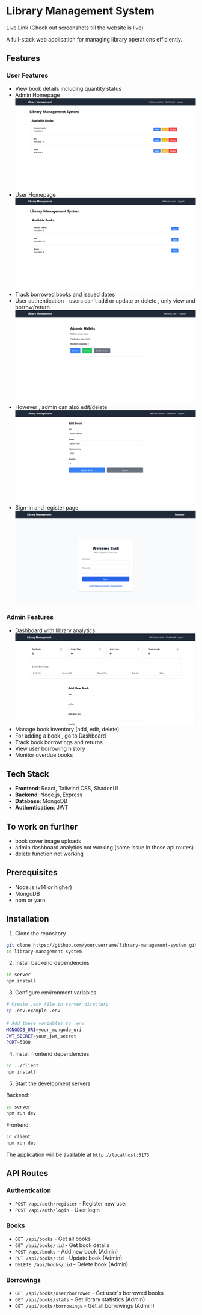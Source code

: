 # Library Management System

Live Link (Check out screenshots till the website is live)

A full-stack web application for managing library operations efficiently.

## Features

### User Features
- View book details including quantity status
- Admin Homepage![Admin Homepage](screenshots/admin-homepage.png)
- User Homepage ![User Homepage](screenshots/user-homepage.png)
- Track borrowed books and issued dates
- User authentication - users can't add or update or delete , only view and borrow/return ![](screenshots/individual-book-page.png)
- However , admin can also edit/delete ![](screenshots/edit-page.png)
- Sign-in and register page ![](screenshots/sign-in-page.png)

### Admin Features
- Dashboard with library analytics ![](screenshots/dashboard-and-addBook.png)
- Manage book inventory (add, edit, delete)
- For adding a book , go to Dashboard
- Track book borrowings and returns
- View user borrowing history
- Monitor overdue books

## Tech Stack

- **Frontend**: React, Tailwind CSS, ShadcnUI
- **Backend**: Node.js, Express
- **Database**: MongoDB
- **Authentication**: JWT

## To work on further

- book cover image uploads
- admin dashboard analytics not working (some issue in those api routes)
- delete function not working

## Prerequisites

- Node.js (v14 or higher)
- MongoDB
- npm or yarn

## Installation

1. Clone the repository
```bash
git clone https://github.com/yourusername/library-management-system.git
cd library-management-system
```

2. Install backend dependencies
```bash
cd server
npm install
```

3. Configure environment variables
```bash
# Create .env file in server directory
cp .env.example .env

# Add these variables to .env
MONGODB_URI=your_mongodb_uri
JWT_SECRET=your_jwt_secret
PORT=5000
```

4. Install frontend dependencies
```bash
cd ../client
npm install
```

5. Start the development servers

Backend:
```bash
cd server
npm run dev
```

Frontend:
```bash
cd client
npm run dev
```

The application will be available at `http://localhost:5173`

## API Routes

### Authentication
- `POST /api/auth/register` - Register new user
- `POST /api/auth/login` - User login

### Books
- `GET /api/books` - Get all books
- `GET /api/books/:id` - Get book details
- `POST /api/books` - Add new book (Admin)
- `PUT /api/books/:id` - Update book (Admin)
- `DELETE /api/books/:id` - Delete book (Admin)

### Borrowings
- `GET /api/books/user/borrowed` - Get user's borrowed books
- `GET /api/books/stats` - Get library statistics (Admin)
- `GET /api/books/borrowings` - Get all borrowings (Admin)

